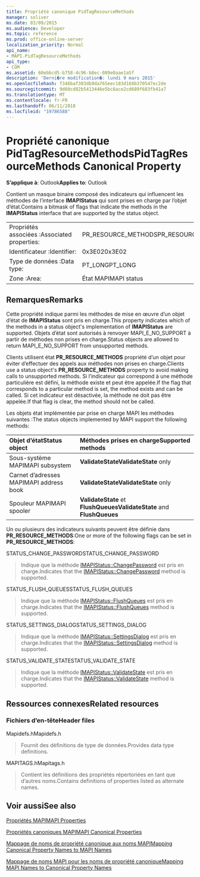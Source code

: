 ```yaml
---
title: Propriété canonique PidTagResourceMethods
manager: soliver
ms.date: 03/09/2015
ms.audience: Developer
ms.topic: reference
ms.prod: office-online-server
localization_priority: Normal
api_name:
- MAPI.PidTagResourceMethods
api_type:
- COM
ms.assetid: 60ebbcd5-b758-4c96-b8ec-089e0aae1a5f
description: 'Derni�re modification�: lundi 9 mars 2015'
ms.openlocfilehash: f346baf303db9da765eec183d168b370547ec2de
ms.sourcegitcommit: 9d60cd82b5413446e5bc8ace2cd689f683fb41a7
ms.translationtype: MT
ms.contentlocale: fr-FR
ms.lasthandoff: 06/11/2018
ms.locfileid: "19786588"
---
```

# <a name="pidtagresourcemethods-canonical-property"></a><span data-ttu-id="4a853-103">Propriété canonique PidTagResourceMethods</span><span class="sxs-lookup"><span data-stu-id="4a853-103">PidTagResourceMethods Canonical Property</span></span>

  
  
<span data-ttu-id="4a853-104">**S’applique à**: Outlook</span><span class="sxs-lookup"><span data-stu-id="4a853-104">**Applies to**: Outlook</span></span> 
  
<span data-ttu-id="4a853-105">Contient un masque binaire composé des indicateurs qui influencent les méthodes de l’interface **IMAPIStatus** qui sont prises en charge par l’objet d’état.</span><span class="sxs-lookup"><span data-stu-id="4a853-105">Contains a bitmask of flags that indicate the methods in the **IMAPIStatus** interface that are supported by the status object.</span></span> 
  
|||
|:-----|:-----|
|<span data-ttu-id="4a853-106">Propriétés associées :</span><span class="sxs-lookup"><span data-stu-id="4a853-106">Associated properties:</span></span>  <br/> |<span data-ttu-id="4a853-107">PR_RESOURCE_METHODS</span><span class="sxs-lookup"><span data-stu-id="4a853-107">PR_RESOURCE_METHODS</span></span>  <br/> |
|<span data-ttu-id="4a853-108">Identificateur :</span><span class="sxs-lookup"><span data-stu-id="4a853-108">Identifier:</span></span>  <br/> |<span data-ttu-id="4a853-109">0x3E02</span><span class="sxs-lookup"><span data-stu-id="4a853-109">0x3E02</span></span>  <br/> |
|<span data-ttu-id="4a853-110">Type de données :</span><span class="sxs-lookup"><span data-stu-id="4a853-110">Data type:</span></span>  <br/> |<span data-ttu-id="4a853-111">PT_LONG</span><span class="sxs-lookup"><span data-stu-id="4a853-111">PT_LONG</span></span>  <br/> |
|<span data-ttu-id="4a853-112">Zone :</span><span class="sxs-lookup"><span data-stu-id="4a853-112">Area:</span></span>  <br/> |<span data-ttu-id="4a853-113">État MAPI</span><span class="sxs-lookup"><span data-stu-id="4a853-113">MAPI status</span></span>  <br/> |
   
## <a name="remarks"></a><span data-ttu-id="4a853-114">Remarques</span><span class="sxs-lookup"><span data-stu-id="4a853-114">Remarks</span></span>

<span data-ttu-id="4a853-115">Cette propriété indique parmi les méthodes de mise en œuvre d’un objet d’état de **IMAPIStatus** sont pris en charge.</span><span class="sxs-lookup"><span data-stu-id="4a853-115">This property indicates which of the methods in a status object's implementation of **IMAPIStatus** are supported.</span></span> <span data-ttu-id="4a853-116">Objets d’état sont autorisés à renvoyer MAPI_E_NO_SUPPORT à partir de méthodes non prises en charge.</span><span class="sxs-lookup"><span data-stu-id="4a853-116">Status objects are allowed to return MAPI_E_NO_SUPPORT from unsupported methods.</span></span> 
  
<span data-ttu-id="4a853-117">Clients utilisent état **PR_RESOURCE_METHODS** propriété d’un objet pour éviter d’effectuer des appels aux méthodes non prises en charge.</span><span class="sxs-lookup"><span data-stu-id="4a853-117">Clients use a status object's **PR_RESOURCE_METHODS** property to avoid making calls to unsupported methods.</span></span> <span data-ttu-id="4a853-118">Si l’indicateur qui correspond à une méthode particulière est défini, la méthode existe et peut être appelée.</span><span class="sxs-lookup"><span data-stu-id="4a853-118">If the flag that corresponds to a particular method is set, the method exists and can be called.</span></span> <span data-ttu-id="4a853-119">Si cet indicateur est désactivée, la méthode ne doit pas être appelée.</span><span class="sxs-lookup"><span data-stu-id="4a853-119">If that flag is clear, the method should not be called.</span></span> 
  
<span data-ttu-id="4a853-120">Les objets état implémentée par prise en charge MAPI les méthodes suivantes :</span><span class="sxs-lookup"><span data-stu-id="4a853-120">The status objects implemented by MAPI support the following methods:</span></span>
  
|<span data-ttu-id="4a853-121">**Objet d’état**</span><span class="sxs-lookup"><span data-stu-id="4a853-121">**Status object**</span></span>|<span data-ttu-id="4a853-122">**Méthodes prises en charge**</span><span class="sxs-lookup"><span data-stu-id="4a853-122">**Supported methods**</span></span>|
|:-----|:-----|
|<span data-ttu-id="4a853-123">Sous-système MAPI</span><span class="sxs-lookup"><span data-stu-id="4a853-123">MAPI subsystem</span></span>  <br/> |<span data-ttu-id="4a853-124">**ValidateState**</span><span class="sxs-lookup"><span data-stu-id="4a853-124">**ValidateState** only</span></span>  <br/> |
|<span data-ttu-id="4a853-125">Carnet d’adresses MAPI</span><span class="sxs-lookup"><span data-stu-id="4a853-125">MAPI address book</span></span>  <br/> |<span data-ttu-id="4a853-126">**ValidateState**</span><span class="sxs-lookup"><span data-stu-id="4a853-126">**ValidateState** only</span></span>  <br/> |
|<span data-ttu-id="4a853-127">Spouleur MAPI</span><span class="sxs-lookup"><span data-stu-id="4a853-127">MAPI spooler</span></span>  <br/> |<span data-ttu-id="4a853-128">**ValidateState** et **FlushQueues**</span><span class="sxs-lookup"><span data-stu-id="4a853-128">**ValidateState** and **FlushQueues**</span></span> <br/> |
   
<span data-ttu-id="4a853-129">Un ou plusieurs des indicateurs suivants peuvent être définie dans **PR_RESOURCE_METHODS**:</span><span class="sxs-lookup"><span data-stu-id="4a853-129">One or more of the following flags can be set in **PR_RESOURCE_METHODS**:</span></span>
  
<span data-ttu-id="4a853-130">STATUS_CHANGE_PASSWORD</span><span class="sxs-lookup"><span data-stu-id="4a853-130">STATUS_CHANGE_PASSWORD</span></span> 
  
> <span data-ttu-id="4a853-131">Indique que la méthode [IMAPIStatus::ChangePassword](imapistatus-changepassword.md) est pris en charge.</span><span class="sxs-lookup"><span data-stu-id="4a853-131">Indicates that the [IMAPIStatus::ChangePassword](imapistatus-changepassword.md) method is supported.</span></span> 
    
<span data-ttu-id="4a853-132">STATUS_FLUSH_QUEUES</span><span class="sxs-lookup"><span data-stu-id="4a853-132">STATUS_FLUSH_QUEUES</span></span> 
  
> <span data-ttu-id="4a853-133">Indique que la méthode [IMAPIStatus::FlushQueues](imapistatus-flushqueues.md) est pris en charge.</span><span class="sxs-lookup"><span data-stu-id="4a853-133">Indicates that the [IMAPIStatus::FlushQueues](imapistatus-flushqueues.md) method is supported.</span></span> 
    
<span data-ttu-id="4a853-134">STATUS_SETTINGS_DIALOG</span><span class="sxs-lookup"><span data-stu-id="4a853-134">STATUS_SETTINGS_DIALOG</span></span> 
  
> <span data-ttu-id="4a853-135">Indique que la méthode [IMAPIStatus::SettingsDialog](imapistatus-settingsdialog.md) est pris en charge.</span><span class="sxs-lookup"><span data-stu-id="4a853-135">Indicates that the [IMAPIStatus::SettingsDialog](imapistatus-settingsdialog.md) method is supported.</span></span> 
    
<span data-ttu-id="4a853-136">STATUS_VALIDATE_STATE</span><span class="sxs-lookup"><span data-stu-id="4a853-136">STATUS_VALIDATE_STATE</span></span> 
  
> <span data-ttu-id="4a853-137">Indique que la méthode [IMAPIStatus::ValidateState](imapistatus-validatestate.md) est pris en charge.</span><span class="sxs-lookup"><span data-stu-id="4a853-137">Indicates that the [IMAPIStatus::ValidateState](imapistatus-validatestate.md) method is supported.</span></span> 
    
## <a name="related-resources"></a><span data-ttu-id="4a853-138">Ressources connexes</span><span class="sxs-lookup"><span data-stu-id="4a853-138">Related resources</span></span>

### <a name="header-files"></a><span data-ttu-id="4a853-139">Fichiers d’en-tête</span><span class="sxs-lookup"><span data-stu-id="4a853-139">Header files</span></span>

<span data-ttu-id="4a853-140">Mapidefs.h</span><span class="sxs-lookup"><span data-stu-id="4a853-140">Mapidefs.h</span></span>
  
> <span data-ttu-id="4a853-141">Fournit des définitions de type de données.</span><span class="sxs-lookup"><span data-stu-id="4a853-141">Provides data type definitions.</span></span>
    
<span data-ttu-id="4a853-142">MAPITAGS.h</span><span class="sxs-lookup"><span data-stu-id="4a853-142">Mapitags.h</span></span>
  
> <span data-ttu-id="4a853-143">Contient les définitions des propriétés répertoriées en tant que d’autres noms.</span><span class="sxs-lookup"><span data-stu-id="4a853-143">Contains definitions of properties listed as alternate names.</span></span>
    
## <a name="see-also"></a><span data-ttu-id="4a853-144">Voir aussi</span><span class="sxs-lookup"><span data-stu-id="4a853-144">See also</span></span>



[<span data-ttu-id="4a853-145">Propriétés MAPI</span><span class="sxs-lookup"><span data-stu-id="4a853-145">MAPI Properties</span></span>](mapi-properties.md)
  
[<span data-ttu-id="4a853-146">Propriétés canoniques MAPI</span><span class="sxs-lookup"><span data-stu-id="4a853-146">MAPI Canonical Properties</span></span>](mapi-canonical-properties.md)
  
[<span data-ttu-id="4a853-147">Mappage de noms de propriété canonique aux noms MAPI</span><span class="sxs-lookup"><span data-stu-id="4a853-147">Mapping Canonical Property Names to MAPI Names</span></span>](mapping-canonical-property-names-to-mapi-names.md)
  
[<span data-ttu-id="4a853-148">Mappage de noms MAPI pour les noms de propriété canonique</span><span class="sxs-lookup"><span data-stu-id="4a853-148">Mapping MAPI Names to Canonical Property Names</span></span>](mapping-mapi-names-to-canonical-property-names.md)

